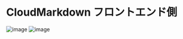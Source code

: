 # CloudMarkdown フロントエンド側
![image](https://user-images.githubusercontent.com/29545778/163714607-08c58f8e-7600-4bb2-b8fc-8273f9178d7b.png)
![image](https://user-images.githubusercontent.com/29545778/163714640-1e3166c1-04b9-419c-a5b0-612e0e1414ee.png)
